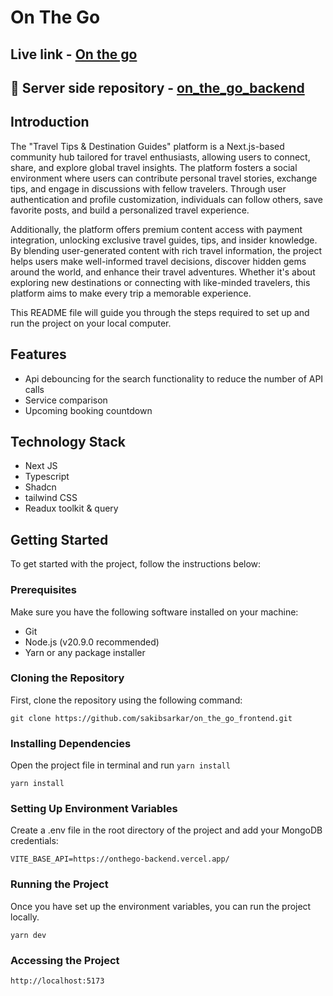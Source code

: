 # On The Go

## Live link - [On the go](https://onthego-frontend.vercel.app/?searchTerm=&page=1)

## 🔗 Server side repository - [on_the_go_backend](https://github.com/sakibsarkar/on_the_go_backend)

## Introduction

The "Travel Tips & Destination Guides" platform is a Next.js-based community hub tailored for travel enthusiasts, allowing users to connect, share, and explore global travel insights. The platform fosters a social environment where users can contribute personal travel stories, exchange tips, and engage in discussions with fellow travelers. Through user authentication and profile customization, individuals can follow others, save favorite posts, and build a personalized travel experience.

Additionally, the platform offers premium content access with payment integration, unlocking exclusive travel guides, tips, and insider knowledge. By blending user-generated content with rich travel information, the project helps users make well-informed travel decisions, discover hidden gems around the world, and enhance their travel adventures. Whether it's about exploring new destinations or connecting with like-minded travelers, this platform aims to make every trip a memorable experience.

This README file will guide you through the steps required to set up and run the project on your local computer.

## Features

- Api debouncing for the search functionality to reduce the number of API calls
- Service comparison
- Upcoming booking countdown

## Technology Stack

- Next JS
- Typescript
- Shadcn
- tailwind CSS
- Readux toolkit & query

## Getting Started

To get started with the project, follow the instructions below:

### Prerequisites

Make sure you have the following software installed on your machine:

- Git
- Node.js (v20.9.0 recommended)
- Yarn or any package installer

### Cloning the Repository

First, clone the repository using the following command:

```
git clone https://github.com/sakibsarkar/on_the_go_frontend.git

```

### Installing Dependencies

Open the project file in terminal and run `yarn install`

```
yarn install

```

### Setting Up Environment Variables

Create a .env file in the root directory of the project and add your MongoDB credentials:

```
VITE_BASE_API=https://onthego-backend.vercel.app/
```

### Running the Project

Once you have set up the environment variables, you can run the project locally.

```
yarn dev

```

### Accessing the Project

```
http://localhost:5173
```
